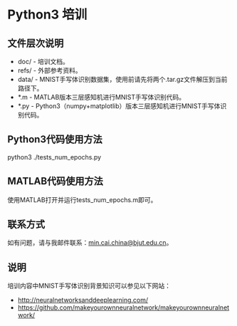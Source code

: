 # Python3 培训

## 文件层次说明

* doc/ - 培训文档。
* refs/ - 外部参考资料。
* data/ - MNIST手写体识别数据集，使用前请先将两个.tar.gz文件解压到当前路径下。
* *.m - MATLAB版本三层感知机进行MNIST手写体识别代码。
* *.py - Python3（numpy+matplotlib）版本三层感知机进行MNIST手写体识别代码。

## Python3代码使用方法

python3 ./tests_num_epochs.py

## MATLAB代码使用方法

使用MATLAB打开并运行tests_num_epochs.m即可。

## 联系方式

如有问题，请与我邮件联系：min.cai.china@bjut.edu.cn。

## 说明

培训内容中MNIST手写体识别背景知识可以参见以下网站：

* http://neuralnetworksanddeeplearning.com/
* https://github.com/makeyourownneuralnetwork/makeyourownneuralnetwork/